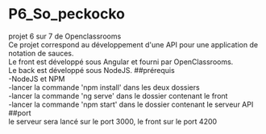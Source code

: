 # P6_So_peckocko  
projet 6 sur 7 de Openclassrooms  
Ce projet correspond au développement d'une API pour une application de notation de sauces.  
Le front est développé sous Angular et fourni par OpenClassrooms.  
Le back est développé sous NodeJS.
##prérequis  
-NodeJS et NPM  
-lancer la commande 'npm install' dans les deux dossiers  
-lancer la commande 'ng serve' dans le dossier contenant le front  
-lancer la commande 'npm start' dans le dossier contenant le serveur API
##port  
le serveur sera lancé sur le port 3000, le front sur le port 4200
